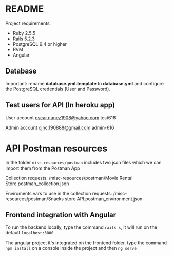 # README

Project requirements:

* Ruby 2.5.5
* Rails 5.2.3
* PostgreSQL 9.4 or higher
* RVM
* Angular

## Database

Important: rename **database.yml.template** to **database.yml** and configure the PostgreSQL credentials (User and Password).

## Test users for API (In heroku app)

User account
oscar.nunez1908@yahoo.com
test616

Admin account
ojnc.190888@gmail.com
admin-616

# API Postman resources

In the folder `misc-resources/postman` includes two json files which we can import them from the Postman App

Collection requests:
  /misc-resources/postman/Movie Rental Store.postman_collection.json

Enviroments vars to use in the collection requests:
  /misc-resources/postman/Snacks store API.postman_environment.json

## Frontend integration with Angular

To run the backend locally, type the command `rails s`, it will run on the default `localhost:3000`

The angular project it's integrated on the frontend folder, type the command `npm install` on a console inside the project
and then `ng serve`
